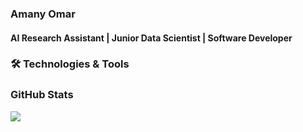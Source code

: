 
### Amany Omar
#### AI Research Assistant | Junior Data Scientist | Software Developer   




### 🛠️ Technologies & Tools 


### GitHub Stats

<img align="center" src="https://github-readme-stats.vercel.app/api/<top-langs>/?username=<moon-2000>&theme=<![Anurag's GitHub stats](https://github-readme-stats.vercel.app/api?username=anuraghazra&show_icons=true&theme=radical)>" />

<!--
**moon-2000/moon-2000** is a ✨ _special_ ✨ repository because its `README.md` (this file) appears on your GitHub profile.

Here are some ideas to get you started:

- 🔭 I’m currently working on ...
- 🌱 I’m currently learning ...
- 👯 I’m looking to collaborate on ...
- 🤔 I’m looking for help with ...
- 💬 Ask me about ...
- 📫 How to reach me: ...
- 😄 Pronouns: ...
- ⚡ Fun fact: ...
-->

